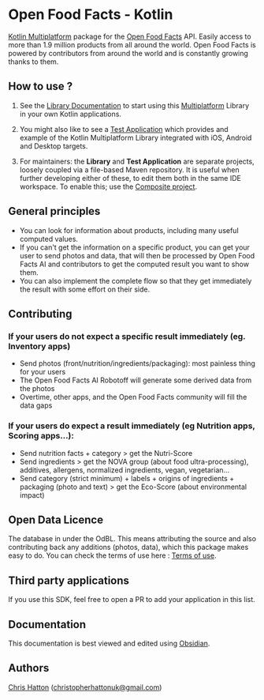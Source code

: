 # Open Food Facts - Kotlin

[Kotlin Multiplatform](https://kotlinlang.org/docs/multiplatform.html) package for the [Open Food Facts](https://world.openfoodfacts.org) API. Easily access to more than 1.9 million products from all around the world.
Open Food Facts is powered by contributors from around the world and is constantly growing thanks to them.

## How to use ?

1. See the [Library Documentation](openfoodfacts-kotlin/README.md) to start using this [Multiplatform](https://kotlinlang.org/docs/multiplatform.html) Library in your own Kotlin applications.

2. You might also like to see a [Test Application](openfoodfacts-kotlin-test-app/README.md) which provides and example of the Kotlin Multiplatform Library integrated with iOS, Android and Desktop targets.

3. For maintainers: the **Library** and **Test Application** are separate projects, loosely coupled via a file-based Maven repository. It is useful when further developing either of these, to edit them both in the same IDE workspace.  To enable this; use the [Composite project](openfoodfacts-composite/README.md).

## General principles
- You can look for information about products, including many useful computed values. 
- If you can't get the information on a specific product, you can get your user to send photos and data, that will then be processed by Open Food Facts AI and contributors to get the computed result you want to show them.
- You can also implement the complete flow so that they get immediately the result with some effort on their side.

## Contributing 

### If your users do not expect a specific result immediately (eg. Inventory apps)
- Send photos (front/nutrition/ingredients/packaging): most painless thing for your users
- The Open Food Facts AI Robotoff will generate some derived data from the photos
- Overtime, other apps, and the Open Food Facts community will fill the data gaps

### If your users do expect a result immediately (eg Nutrition apps, Scoring apps…):
- Send nutrition facts + category > get the Nutri-Score
- Send ingredients > get the NOVA group (about food ultra-processing), additives, allergens, normalized ingredients, vegan, vegetarian…
- Send category (strict minimum) + labels + origins of ingredients + packaging (photo and text) > get the Eco-Score (about environmental impact)

## Open Data Licence
The database in under the OdBL. This means attributing the source and also contributing back any additions (photos, data), which this package makes easy to do.
You can check the terms of use here : [Terms of use](https://world.openfoodfacts.org/terms-of-use).

## Third party applications
If you use this SDK, feel free to open a PR to add your application in this list.

## Documentation
This documentation is best viewed and edited using [Obsidian](https://obsidian.md).

## Authors
[Chris Hatton](https://github.com/chris-hatton) (christopherhattonuk@gmail.com)
